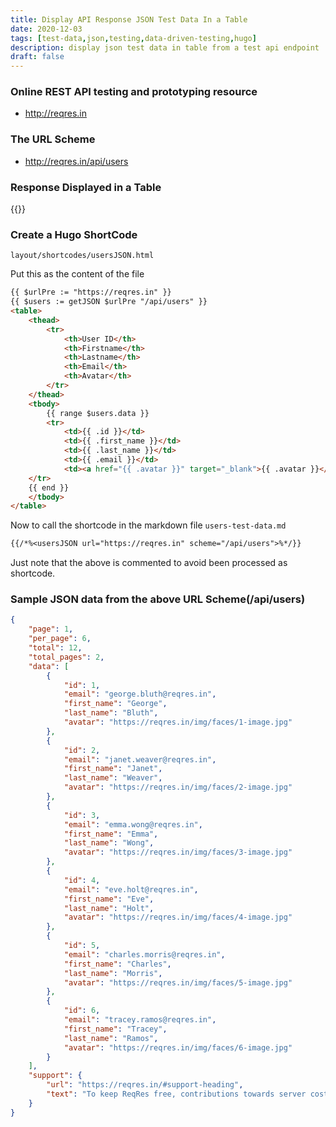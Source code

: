 ```yaml
---
title: Display API Response JSON Test Data In a Table
date: 2020-12-03
tags: [test-data,json,testing,data-driven-testing,hugo]
description: display json test data in table from a test api endpoint
draft: false
---
```


### Online REST API testing and prototyping resource
- http://reqres.in

 
### The URL Scheme
- http://reqres.in/api/users


### Response Displayed in a Table

{{<usersJSON url="https://reqres.in" scheme="/api/users">}}

### Create a Hugo ShortCode
`layout/shortcodes/usersJSON.html`

Put this as the content of the file

```html
{{ $urlPre := "https://reqres.in" }}
{{ $users := getJSON $urlPre "/api/users" }}
<table>
	<thead>
		<tr>
			<th>User ID</th>			
			<th>Firstname</th>
			<th>Lastname</th>
			<th>Email</th>
			<th>Avatar</th>
		</tr>
	</thead>
	<tbody> 
		{{ range $users.data }}   
		<tr>
			<td>{{ .id }}</td>			
			<td>{{ .first_name }}</td>
			<td>{{ .last_name }}</td>
			<td>{{ .email }}</td>
			<td><a href="{{ .avatar }}" target="_blank">{{ .avatar }}</a></td>
    </tr>
    {{ end }}
	</tbody>
</table>
```

Now to call the shortcode in the markdown file
`users-test-data.md`

```md
{{/*%<usersJSON url="https://reqres.in" scheme="/api/users">%*/}}
```
Just note that the above is commented to avoid been processed as shortcode.

### Sample JSON data from the above URL Scheme(/api/users)
```json
{
	"page": 1,
	"per_page": 6,
	"total": 12,
	"total_pages": 2,
	"data": [
		{
			"id": 1,
			"email": "george.bluth@reqres.in",
			"first_name": "George",
			"last_name": "Bluth",
			"avatar": "https://reqres.in/img/faces/1-image.jpg"
		},
		{
			"id": 2,
			"email": "janet.weaver@reqres.in",
			"first_name": "Janet",
			"last_name": "Weaver",
			"avatar": "https://reqres.in/img/faces/2-image.jpg"
		},
		{
			"id": 3,
			"email": "emma.wong@reqres.in",
			"first_name": "Emma",
			"last_name": "Wong",
			"avatar": "https://reqres.in/img/faces/3-image.jpg"
		},
		{
			"id": 4,
			"email": "eve.holt@reqres.in",
			"first_name": "Eve",
			"last_name": "Holt",
			"avatar": "https://reqres.in/img/faces/4-image.jpg"
		},
		{
			"id": 5,
			"email": "charles.morris@reqres.in",
			"first_name": "Charles",
			"last_name": "Morris",
			"avatar": "https://reqres.in/img/faces/5-image.jpg"
		},
		{
			"id": 6,
			"email": "tracey.ramos@reqres.in",
			"first_name": "Tracey",
			"last_name": "Ramos",
			"avatar": "https://reqres.in/img/faces/6-image.jpg"
		}
	],
	"support": {
		"url": "https://reqres.in/#support-heading",
		"text": "To keep ReqRes free, contributions towards server costs are appreciated!"
	}
}
```





